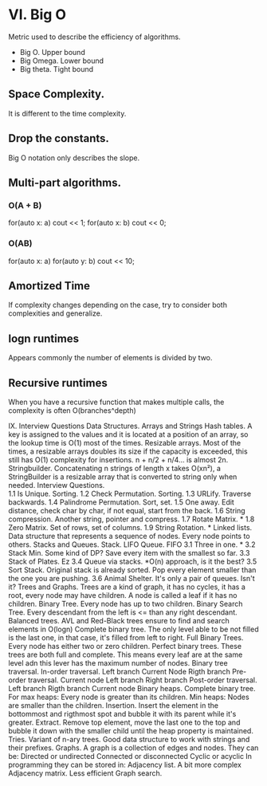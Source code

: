 # VI. Big O
Metric used to describe the efficiency of algorithms.
- Big O. Upper bound
- Big Omega. Lower bound
- Big theta. Tight bound
## Space Complexity.
It is different to the time complexity.
## Drop the constants.
Big O notation only describes the slope.
## Multi-part algorithms.
### O(A + B)
  for(auto x: a) cout << 1;
    for(auto x: b) cout << 0;
### O(AB) 
for(auto x: a) 
  for(auto y: b) 
    cout << 10;
## Amortized Time
  If complexity changes depending on the case, try to consider both complexities and generalize.
## logn runtimes
  Appears commonly the number of elements is divided by two.
## Recursive runtimes
  When you have a recursive function that makes multiple calls, the complexity is often O(branches^depth)

IX. Interview Questions
  Data Structures.
    Arrays and Strings
      Hash tables.
        A key is assigned to the values and it is located at a position of an array, so the lookup time is O(1) most of the times.
      Resizable arrays. 
        Most of the times, a resizable arrays doubles its size if the capacity is exceeded, this still has O(1) complexity for insertions. n + n/2 + n/4... is almost 2n.
      Stringbuilder.
        Concatenating n strings of length x takes O(xn²), a StringBuilder is a resizable array that is converted to string only when needed.
      Interview Questions.     
        1.1 Is Unique. Sorting.
        1.2 Check Permutation. Sorting.
        1.3 URLify. Traverse backwards.
        1.4 Palindrome Permutation. Sort, set.
        1.5 One away. Edit distance, check char by char, if not equal, start from the back.
        1.6 String compression. Another string, pointer and compress.
        1.7 Rotate Matrix. *
        1.8 Zero Matrix. Set of rows, set of columns.
        1.9 String Rotation. *
    Linked lists.
      Data structure that represents a sequence of nodes. Every node points to others.
    Stacks and Queues.
      Stack. LIFO
      Queue. FIFO
	3.1 Three in one. *
	3.2 Stack Min. Some kind of DP? Save every item with the smallest so far.
	3.3 Stack of Plates. Ez
	3.4 Queue via stacks. *O(n) approach, is it the best?
	3.5 Sort Stack. Original stack is already sorted. Pop every element smaller than the one you are pushing.
	3.6 Animal Shelter. It's only a pair of queues. Isn't it?
    Trees and Graphs.
      Trees are a kind of graph, it has no cycles, it has a root, every node may have children.
      A node is called a leaf if it has no children.
      Binary Tree.
	Every node has up to two children.
	Binary Search Tree.
	  Every descendant from the left is <= than any right descendant.
	Balanced trees.
	  AVL and Red-Black trees ensure to find and search elements in O(logn)
	Complete binary tree.
	  The only level able to be not filled is the last one, in that case, it's filled from left to right.
	Full Binary Trees.
	  Every node has either two or zero children.
	Perfect binary trees.
	  These trees are both full and complete. This means every leaf are at the same level adn this lever has the maximum number of nodes.
	Binary tree traversal.
	  In-order traversal.
	    Left branch
	    Current Node
	    Rigth branch
	  Pre-order traversal.
	    Current node
	    Left branch
	    Right branch
	  Post-order traversal.
	    Left branch
	    Rigth branch
	    Current node
	Binary heaps.
	  Complete binary tree.
	  For max heaps: Every node is greater than its children.
	  Min heaps: Nodes are smaller than the children.
	  Insertion.
	    Insert the element in the bottommost and rigthmost spot and bubble it with its parent while it's greater.
	  Extract.
	    Remove top element, move the last one to the top and bubble it down with the smaller child until the heap property is maintained.
      Tries.
	Variant of n-ary trees. Good data structure to work with strings and their prefixes.
    Graphs.
      A graph is a collection of edges and nodes.
      They can be:
	Directed or undirected
	Connected or disconnected 
	Cyclic or acyclic
      In programming they can be stored in:
	Adjacency list. A bit more complex
	Adjacency matrix. Less efficient
      Graph search.
	

	

